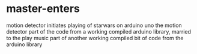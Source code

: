 # master-enters
motion detector initiates playing of starwars on arduino uno
the motion detector part of the code from a working compiled arduino library,
married to the play music part of another working compiled bit of code from the arduino library
